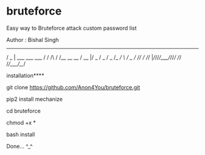 # bruteforce
Easy way to Bruteforce attack custom password list

Author : Bishal Singh 

   ___                  ______  __
  / _ | ___  ___  ___  / / /\ \/ /__  __ __
 / __ |/ _ \/ _ \/ _ \/_  _/ \  / _ \/ // /
/_/ |_/_//_/\___/_//_/ /_/   /_/\___/\_,_/


installation****

git clone https://github.com/Anon4You/bruteforce.git

pip2 install mechanize

cd bruteforce

chmod +x *

bash install

Done... ^_^
